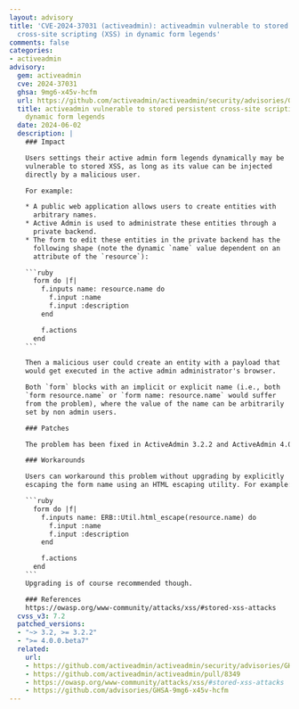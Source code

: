 ```yaml
---
layout: advisory
title: 'CVE-2024-37031 (activeadmin): activeadmin vulnerable to stored persistent
  cross-site scripting (XSS) in dynamic form legends'
comments: false
categories:
- activeadmin
advisory:
  gem: activeadmin
  cve: 2024-37031
  ghsa: 9mg6-x45v-hcfm
  url: https://github.com/activeadmin/activeadmin/security/advisories/GHSA-9mg6-x45v-hcfm
  title: activeadmin vulnerable to stored persistent cross-site scripting (XSS) in
    dynamic form legends
  date: 2024-06-02
  description: |
    ### Impact

    Users settings their active admin form legends dynamically may be
    vulnerable to stored XSS, as long as its value can be injected
    directly by a malicious user.

    For example:

    * A public web application allows users to create entities with
      arbitrary names.
    * Active Admin is used to administrate these entities through a
      private backend.
    * The form to edit these entities in the private backend has the
      following shape (note the dynamic `name` value dependent on an
      attribute of the `resource`):

    ```ruby
      form do |f|
        f.inputs name: resource.name do
          f.input :name
          f.input :description
        end

        f.actions
      end
    ```

    Then a malicious user could create an entity with a payload that
    would get executed in the active admin administrator's browser.

    Both `form` blocks with an implicit or explicit name (i.e., both
    `form resource.name` or `form name: resource.name` would suffer
    from the problem), where the value of the name can be arbitrarily
    set by non admin users.

    ### Patches

    The problem has been fixed in ActiveAdmin 3.2.2 and ActiveAdmin 4.0.0.beta7.

    ### Workarounds

    Users can workaround this problem without upgrading by explicitly
    escaping the form name using an HTML escaping utility. For example:

    ```ruby
      form do |f|
        f.inputs name: ERB::Util.html_escape(resource.name) do
          f.input :name
          f.input :description
        end

        f.actions
      end
    ```
    Upgrading is of course recommended though.

    ### References
    https://owasp.org/www-community/attacks/xss/#stored-xss-attacks
  cvss_v3: 7.2
  patched_versions:
  - "~> 3.2, >= 3.2.2"
  - ">= 4.0.0.beta7"
  related:
    url:
    - https://github.com/activeadmin/activeadmin/security/advisories/GHSA-9mg6-x45v-hcfm
    - https://github.com/activeadmin/activeadmin/pull/8349
    - https://owasp.org/www-community/attacks/xss/#stored-xss-attacks
    - https://github.com/advisories/GHSA-9mg6-x45v-hcfm
---
```

